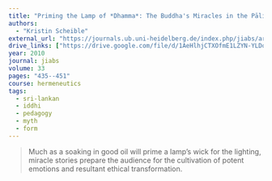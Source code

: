 ```yaml
---
title: "Priming the Lamp of *Dhamma*: The Buddha's Miracles in the Pāli *Mahāvaṃsa*"
authors:
  - "Kristin Scheible"
external_url: "https://journals.ub.uni-heidelberg.de/index.php/jiabs/article/view/9289/3150"
drive_links: ["https://drive.google.com/file/d/1AeHlhjCTXOfmE1LZYN-YLDok5YIetWXA/view?usp=drivesdk"]
year: 2010
journal: jiabs
volume: 33
pages: "435--451"
course: hermeneutics
tags:
  - sri-lankan
  - iddhi
  - pedagogy
  - myth
  - form
---
```


> Much as a soaking in good oil will prime a lamp’s wick for the lighting, miracle stories prepare the audience for the cultivation of potent emotions and resultant ethical transformation.

